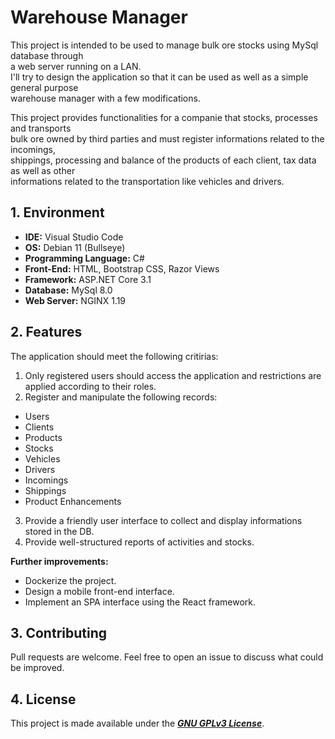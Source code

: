 # Warehouse Manager

This project is intended to be used to manage bulk ore stocks using MySql database through  
a web server running on a LAN.  
I'll try to design the application so that it can be used as well as a simple general purpose  
warehouse manager with a few modifications.

This project provides functionalities for a companie that stocks, processes and transports  
bulk ore owned by third parties and must register informations related to the incomings,  
shippings, processing and balance of the products of each client, tax data as well as other  
informations related to the transportation like vehicles and drivers.

## 1. Environment

- **IDE:** Visual Studio Code
- **OS:** Debian 11 (Bullseye)
- **Programming Language:** C#
- **Front-End:** HTML, Bootstrap CSS, Razor Views
- **Framework:** ASP.NET Core 3.1
- **Database:** MySql 8.0
- **Web Server:** NGINX 1.19

## 2. Features

The application should meet the following critirias:

1. Only registered users should access the application and restrictions are applied according to their roles.
2. Register and manipulate the following records:

- Users
- Clients
- Products
- Stocks
- Vehicles
- Drivers
- Incomings
- Shippings
- Product Enhancements

3. Provide a friendly user interface to collect and display informations stored in the DB.
4. Provide well-structured reports of activities and stocks.

**Further improvements:**

- Dockerize the project.
- Design a mobile front-end interface.
- Implement an SPA interface using the React framework.

## 3. Contributing

Pull requests are welcome. Feel free to open an issue to discuss what could be improved.

## 4. License

This project is made available under the ***[GNU GPLv3 License](./LICENSE)***.


